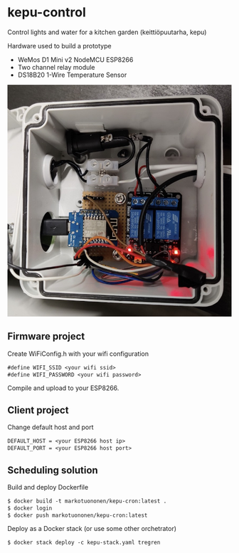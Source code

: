 # kepu-control
Control lights and water for a kitchen garden (keittiöpuutarha, kepu)

Hardware used to build a prototype

* WeMos D1 Mini v2 NodeMCU ESP8266
* Two channel relay module
* DS18B20 1-Wire Temperature Sensor

![Prototype image](docs/images/prototype.jpg)

## Firmware project
Create WiFiConfig.h with your wifi configuration
```
#define WIFI_SSID <your wifi ssid>
#define WIFI_PASSWORD <your wifi password>
```
Compile and upload to your ESP8266.

## Client project
Change default host and port
```
DEFAULT_HOST = <your ESP8266 host ip>
DEFAULT_PORT = <your ESP8266 host port>
```

## Scheduling solution
Build and deploy Dockerfile
```
$ docker build -t markotuononen/kepu-cron:latest .
$ docker login
$ docker push markotuononen/kepu-cron:latest
```
Deploy as a Docker stack (or use some other orchetrator)
```
$ docker stack deploy -c kepu-stack.yaml tregren
```

